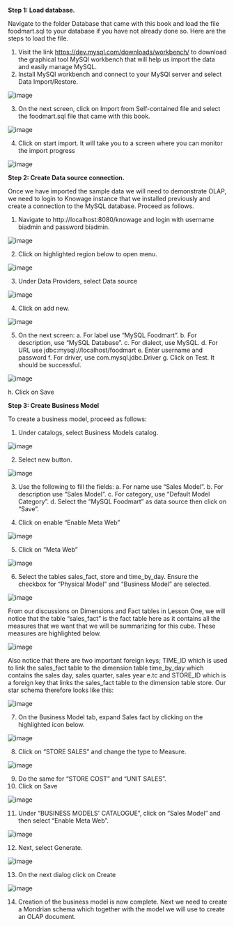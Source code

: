 **Step 1: Load database.**

Navigate to the folder Database that came with this book and load the file foodmart.sql to your database if you have not already done so. Here are the steps to load the file.
1.	Visit the link https://dev.mysql.com/downloads/workbench/ to download the graphical tool MySQl workbench that will help us import the data and easily manage MySQL.
2.	Install MySQl workbench and connect to your MySQl server and select Data Import/Restore.

![image](https://user-images.githubusercontent.com/5442305/128617673-53e47c34-8fa1-4a11-94d2-354b32ae0db9.png)

3.	On the next screen, click on Import from Self-contained file and select the foodmart.sql file that came with this book.

![image](https://user-images.githubusercontent.com/5442305/128617681-0e7e5349-5104-490f-954c-848d50b3b629.png)

4.	Click on start import. It will take you to a screen where you can monitor the import progress

![image](https://user-images.githubusercontent.com/5442305/128617691-23293d76-c41e-4ba7-94b3-9431364d7353.png)

**Step 2: Create Data source connection.**

Once we have imported the sample data we will need to demonstrate OLAP, we need to login to Knowage instance that we installed previously and create a connection to the MySQL database. Proceed as follows.

1.	Navigate to http://localhost:8080/knowage  and login with username biadmin and password biadmin.

![image](https://user-images.githubusercontent.com/5442305/128617713-116349b2-a9ec-449b-a609-0ef25cbd793e.png)

2.	Click on highlighted region below to open menu.

![image](https://user-images.githubusercontent.com/5442305/128617721-b305aff4-7706-4b90-bbf8-18c9793a82db.png)

3.	Under Data Providers, select Data source

![image](https://user-images.githubusercontent.com/5442305/128617727-1805b0b4-ff95-4cad-a123-2a79444a45c2.png)

4.	Click on add new.

![image](https://user-images.githubusercontent.com/5442305/128617733-1b8617a3-2c6b-46eb-9ec2-7912b67ff883.png)

5.	On the next screen:
a.	For label use “MySQL Foodmart”.
b.	For description, use “MySQL Database”.
c.	For dialect, use MySQL.
d.	For URL use jdbc:mysql://localhost/foodmart
e.	Enter username and password
f.	For driver, use com.mysql.jdbc.Driver
g.	Click on Test. It should be successful.

![image](https://user-images.githubusercontent.com/5442305/128617748-07adfe4e-4841-470c-b002-093a8afce346.png)

h.	Click on Save

**Step 3: Create Business Model**

To create a business model, proceed as follows:

1.	Under catalogs, select Business Models catalog.

![image](https://user-images.githubusercontent.com/5442305/128617765-32e3568a-2d1c-4f95-a7f9-b96c09ebf425.png)

2.	Select new button.

![image](https://user-images.githubusercontent.com/5442305/128617767-c6d81804-02a4-468e-b9a3-b6a3aa474be4.png)

3.	Use the following to fill the fields:
a.	For name use “Sales Model”.
b.	For description use “Sales Model”.
c.	For category, use “Default Model Category”.
d.	Select the “MySQL Foodmart” as data source then click on “Save”.

4.	Click on enable “Enable Meta Web”

![image](https://user-images.githubusercontent.com/5442305/128617778-fbeb2b4f-e721-4c7d-82d1-ceafb1f5da46.png)

5. Click on “Meta Web”

![image](https://user-images.githubusercontent.com/5442305/128617781-a1ff15fc-2681-4301-a932-3d1467d3d347.png)

6.	Select the tables sales_fact, store and  time_by_day. Ensure the checkbox for “Physical Model” and “Business Model” are selected.

![image](https://user-images.githubusercontent.com/5442305/128617785-6faaff76-e042-4ceb-ae71-4c6f917ef729.png)


From our discussions on Dimensions and Fact tables in Lesson One, we will notice that the table “sales_fact” is the fact table here as it contains all the measures that we want that we will be summarizing for this cube. These measures are highlighted below.

![image](https://user-images.githubusercontent.com/5442305/128617791-c67e6838-70ba-4702-81ab-ecb02ab0a761.png)

Also notice that there are two important foreign keys; TIME_ID which is used to link the sales_fact table to the dimension table time_by_day which contains the sales day, sales quarter, sales year e.tc and STORE_ID which is a foreign key that links the sales_fact table to the dimension table store. Our star schema therefore looks like this:

![image](https://user-images.githubusercontent.com/5442305/128617799-169cc3d1-e378-42b5-82c0-43206036b218.png)

7.	On the Business Model tab, expand Sales fact by clicking on the highlighted icon below.

![image](https://user-images.githubusercontent.com/5442305/128617804-907f135b-7218-4343-bde7-de5932b76de4.png)

8.	Click on “STORE SALES” and change the type to Measure.

![image](https://user-images.githubusercontent.com/5442305/128617812-8dd01a99-e08a-42b3-abdf-478cc50268cc.png)

9.	Do the same for “STORE COST” and “UNIT SALES”.
10.	Click on Save

![image](https://user-images.githubusercontent.com/5442305/128617815-51789b58-5f32-4db3-8b79-bcb1da8c3d52.png)

11.	Under “BUSINESS MODELS' CATALOGUE”, click on “Sales Model” and then select “Enable Meta Web”.

![image](https://user-images.githubusercontent.com/5442305/128617822-5e650be4-1525-4b06-a324-228faf1bc17b.png)

12.	Next, select Generate.

![image](https://user-images.githubusercontent.com/5442305/128617828-6949f2ce-e603-4472-ad13-f8b86461d258.png)

13.	On the next dialog click on Create

![image](https://user-images.githubusercontent.com/5442305/128617832-7d572544-eff1-4343-b390-46c3dd5b5194.png)

14.	Creation of the business model is now complete. Next we need to create a Mondrian schema which together with the model we will use to create an OLAP document.



















